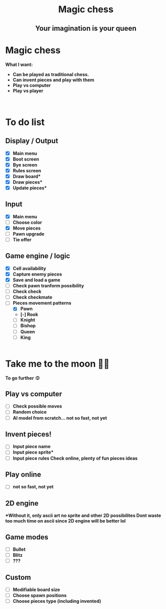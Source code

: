 <h1 align="center"> <b> Magic chess </h1>
<h2 align="center"> Your imagination is your queen</h2>

# Magic chess
What I want:  
- Can be played as traditional chess.  
- Can invent pieces and play with them  
- Play vs computer  
- Play vs player  
<br> </br>

# To do list
## Display / Output
- [x] Main menu
- [x] Boot screen
- [x] Bye screen
- [x] Rules screen
- [x] Draw board*
- [x] Draw pieces*
- [x] Update pieces*
 
## Input
- [x] Main menu
- [ ] Choose color
- [x] Move pieces
- [ ] Pawn upgrade
- [ ] Tie offer

## Game engine / logic
- [x] Cell availability
- [x] Capture enemy pieces
- [x] Save and load a game
- [ ] Check pawn tranform possibility
- [ ] Check check
- [ ] Check checkmate
- [ ] Pieces movement patterns
    - [x] Pawn
    - [-] Rook
    - [ ] Knight
    - [ ] Bishop
    - [ ] Queen
    - [ ] King
<br> </br>

# Take me to the moon 🎵🎵
To go further :D
## Play vs computer
- [ ] Check possible moves
- [ ] Random choice
- [ ] AI model from scratch... not so fast, not yet

## Invent pieces!
- [ ] Input piece name
- [ ] Input piece sprite*
- [ ] Input piece rules
Check online, plenty of fun pieces ideas

## Play online
- [ ] not so fast, not yet

## 2D engine
*Without it, only ascii art no sprite and other 2D possibilites
Dont waste too much time on ascii since 2D engine will be better lol

## Game modes
- [ ] Bullet
- [ ] Blitz
- [ ] ???

## Custom
- [ ] Modifiable board size
- [ ] Choose spawn positions 
- [ ] Choose pieces type (including invented)

